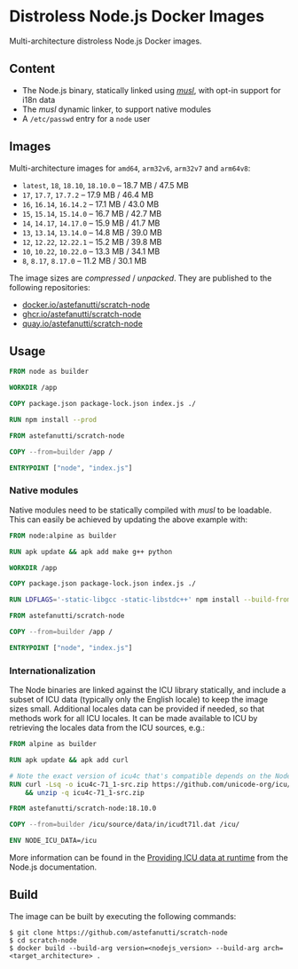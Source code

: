 # Distroless Node.js Docker Images

Multi-architecture distroless Node.js Docker images.

## Content

* The Node.js binary, statically linked using [_musl_](https://musl.libc.org), with opt-in support for i18n data
* The _musl_ dynamic linker, to support native modules
* A `/etc/passwd` entry for a `node` user

## Images

Multi-architecture images for `amd64`, `arm32v6`, `arm32v7` and `arm64v8`:

* `latest`, `18`, `18.10`, `18.10.0` – 18.7 MB / 47.5 MB
* `17`, `17.7`, `17.7.2` – 17.9 MB / 46.4 MB
* `16`, `16.14`, `16.14.2` – 17.1 MB / 43.0 MB
* `15`, `15.14`, `15.14.0` – 16.7 MB / 42.7 MB
* `14`, `14.17`, `14.17.0` – 15.9 MB / 41.7 MB
* `13`, `13.14`, `13.14.0` – 14.8 MB / 39.0 MB
* `12`, `12.22`, `12.22.1` – 15.2 MB / 39.8 MB
* `10`, `10.22`, `10.22.0` – 13.3 MB / 34.1 MB
* `8`, `8.17`, `8.17.0` – 11.2 MB / 30.1 MB

The image sizes are _compressed_ / _unpacked_.
They are published to the following repositories:
* [docker.io/astefanutti/scratch-node](https://hub.docker.com/r/astefanutti/scratch-node)
* [ghcr.io/astefanutti/scratch-node](https://github.com/users/astefanutti/packages/container/package/scratch-node)
* [quay.io/astefanutti/scratch-node](https://quay.io/repository/astefanutti/scratch-node)

## Usage

```dockerfile
FROM node as builder

WORKDIR /app

COPY package.json package-lock.json index.js ./

RUN npm install --prod

FROM astefanutti/scratch-node

COPY --from=builder /app /

ENTRYPOINT ["node", "index.js"]
```

### Native modules

Native modules need to be statically compiled with _musl_ to be loadable.
This can easily be achieved by updating the above example with:

```dockerfile
FROM node:alpine as builder

RUN apk update && apk add make g++ python

WORKDIR /app

COPY package.json package-lock.json index.js ./

RUN LDFLAGS='-static-libgcc -static-libstdc++' npm install --build-from-source=<native_module>

FROM astefanutti/scratch-node

COPY --from=builder /app /

ENTRYPOINT ["node", "index.js"]
```

### Internationalization

The Node binaries are linked against the ICU library statically, and include a subset of ICU data (typically only the English locale) to keep the image sizes small.
Additional locales data can be provided if needed, so that methods work for all ICU locales.
It can be made available to ICU by retrieving the locales data from the ICU sources, e.g.:

```dockerfile
FROM alpine as builder

RUN apk update && apk add curl

# Note the exact version of icu4c that's compatible depends on the Node version!
RUN curl -Lsq -o icu4c-71_1-src.zip https://github.com/unicode-org/icu/releases/download/release-71-1/icu4c-71_1-src.zip \
    && unzip -q icu4c-71_1-src.zip

FROM astefanutti/scratch-node:18.10.0

COPY --from=builder /icu/source/data/in/icudt71l.dat /icu/

ENV NODE_ICU_DATA=/icu
```

More information can be found in the [Providing ICU data at runtime](https://nodejs.org/api/intl.html#intl_providing_icu_data_at_runtime) from the Node.js documentation.

## Build

The image can be built by executing the following commands:

```console
$ git clone https://github.com/astefanutti/scratch-node
$ cd scratch-node
$ docker build --build-arg version=<nodejs_version> --build-arg arch=<target_architecture> .
```
